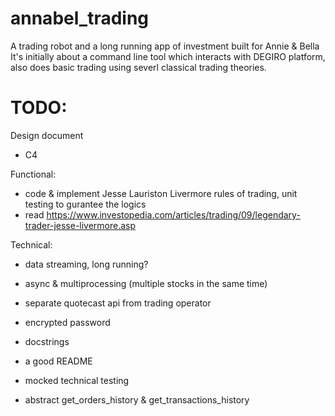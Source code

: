 # annabel_trading
A trading robot and a long running app of investment built for Annie &amp; Bella
It's initially about a command line tool which interacts with DEGIRO platform, also does basic trading using severl classical trading theories.


# TODO:
Design document
- C4

Functional:
- code & implement Jesse Lauriston Livermore rules of trading, unit testing to gurantee the logics 
- read https://www.investopedia.com/articles/trading/09/legendary-trader-jesse-livermore.asp

Technical:
- data streaming, long running?
- async & multiprocessing (multiple stocks in the same time)
- separate quotecast api from trading operator

- encrypted password
- docstrings
- a good README
- mocked technical testing
- abstract get_orders_history & get_transactions_history
